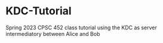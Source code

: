 # KDC-Tutorial
Spring 2023 CPSC 452 class tutorial using the KDC as server intermediatory between Alice and Bob 
